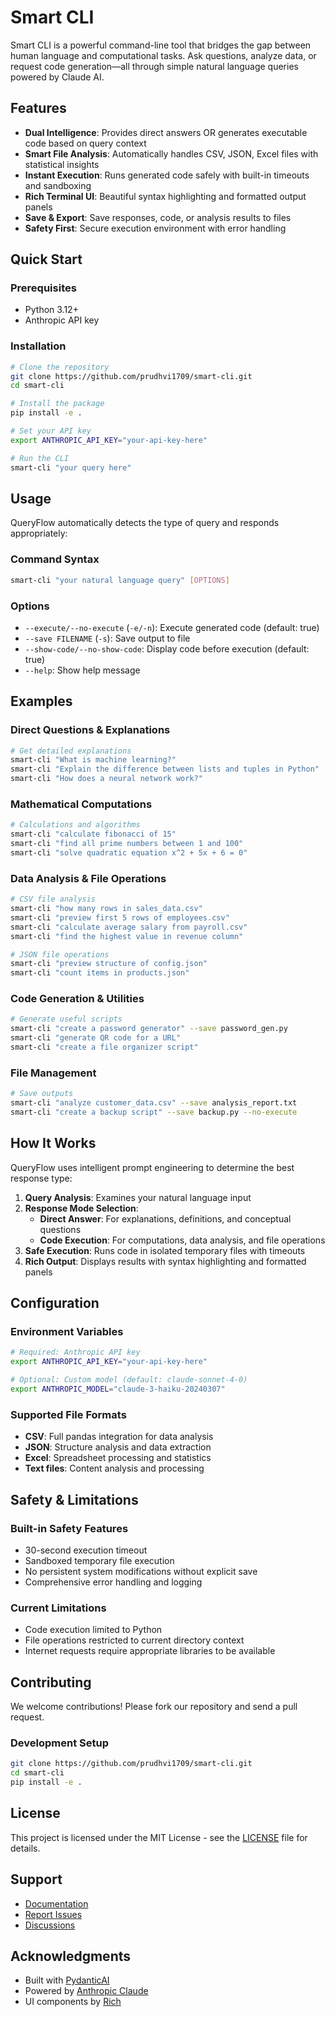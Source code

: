 # Smart CLI

Smart CLI is a powerful command-line tool that bridges the gap between human language and computational tasks. Ask questions, analyze data, or request code generation—all through simple natural language queries powered by Claude AI.

## Features

- **Dual Intelligence**: Provides direct answers OR generates executable code based on query context
- **Smart File Analysis**: Automatically handles CSV, JSON, Excel files with statistical insights
- **Instant Execution**: Runs generated code safely with built-in timeouts and sandboxing
- **Rich Terminal UI**: Beautiful syntax highlighting and formatted output panels
- **Save & Export**: Save responses, code, or analysis results to files
- **Safety First**: Secure execution environment with error handling

## Quick Start

### Prerequisites
- Python 3.12+
- Anthropic API key

### Installation

```bash
# Clone the repository
git clone https://github.com/prudhvi1709/smart-cli.git
cd smart-cli

# Install the package
pip install -e .

# Set your API key
export ANTHROPIC_API_KEY="your-api-key-here"

# Run the CLI
smart-cli "your query here"
```

## Usage

QueryFlow automatically detects the type of query and responds appropriately:

### Command Syntax
```bash
smart-cli "your natural language query" [OPTIONS]
```

### Options
- `--execute/--no-execute` (`-e/-n`): Execute generated code (default: true)
- `--save FILENAME` (`-s`): Save output to file
- `--show-code/--no-show-code`: Display code before execution (default: true)
- `--help`: Show help message

## Examples

### Direct Questions & Explanations
```bash
# Get detailed explanations
smart-cli "What is machine learning?"
smart-cli "Explain the difference between lists and tuples in Python"
smart-cli "How does a neural network work?"
```

### Mathematical Computations
```bash
# Calculations and algorithms
smart-cli "calculate fibonacci of 15"
smart-cli "find all prime numbers between 1 and 100"
smart-cli "solve quadratic equation x^2 + 5x + 6 = 0"
```

### Data Analysis & File Operations
```bash
# CSV file analysis
smart-cli "how many rows in sales_data.csv"
smart-cli "preview first 5 rows of employees.csv"
smart-cli "calculate average salary from payroll.csv"
smart-cli "find the highest value in revenue column"

# JSON file operations
smart-cli "preview structure of config.json"
smart-cli "count items in products.json"
```

### Code Generation & Utilities
```bash
# Generate useful scripts
smart-cli "create a password generator" --save password_gen.py
smart-cli "generate QR code for a URL"
smart-cli "create a file organizer script"
```

### File Management
```bash
# Save outputs
smart-cli "analyze customer_data.csv" --save analysis_report.txt
smart-cli "create a backup script" --save backup.py --no-execute
```

## How It Works

QueryFlow uses intelligent prompt engineering to determine the best response type:

1. **Query Analysis**: Examines your natural language input
2. **Response Mode Selection**:
   - **Direct Answer**: For explanations, definitions, and conceptual questions
   - **Code Execution**: For computations, data analysis, and file operations
3. **Safe Execution**: Runs code in isolated temporary files with timeouts
4. **Rich Output**: Displays results with syntax highlighting and formatted panels

## Configuration

### Environment Variables
```bash
# Required: Anthropic API key
export ANTHROPIC_API_KEY="your-api-key-here"

# Optional: Custom model (default: claude-sonnet-4-0)
export ANTHROPIC_MODEL="claude-3-haiku-20240307"
```

### Supported File Formats
- **CSV**: Full pandas integration for data analysis
- **JSON**: Structure analysis and data extraction  
- **Excel**: Spreadsheet processing and statistics
- **Text files**: Content analysis and processing

## Safety & Limitations

### Built-in Safety Features
- 30-second execution timeout
- Sandboxed temporary file execution
- No persistent system modifications without explicit save
- Comprehensive error handling and logging

### Current Limitations
- Code execution limited to Python
- File operations restricted to current directory context
- Internet requests require appropriate libraries to be available

## Contributing

We welcome contributions! Please fork our repository and send a pull request.

### Development Setup
```bash
git clone https://github.com/prudhvi1709/smart-cli.git
cd smart-cli
pip install -e .
```

## License

This project is licensed under the MIT License - see the [LICENSE](LICENSE) file for details.

## Support

- [Documentation](https://github.com/prudhvi1709/smart-cli/wiki)
- [Report Issues](https://github.com/prudhvi1709/smart-cli/issues)
- [Discussions](https://github.com/prudhvi1709/smart-cli/discussions)

## Acknowledgments

- Built with [PydanticAI](https://github.com/pydantic/pydantic-ai)
- Powered by [Anthropic Claude](https://www.anthropic.com/)
- UI components by [Rich](https://github.com/Textualize/rich)